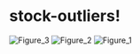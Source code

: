 # stock-outliers!
![Figure_3](https://user-images.githubusercontent.com/32826270/160559119-5dd444b1-40f8-4002-8cc1-1628cdae5356.png)
![Figure_2](https://user-images.githubusercontent.com/32826270/160559121-a14ab824-0269-4004-b800-c44f666d36dd.png)
![Figure_1](https://user-images.githubusercontent.com/32826270/160559124-788e621a-95dc-471e-9411-3bd0d6d35785.png)
